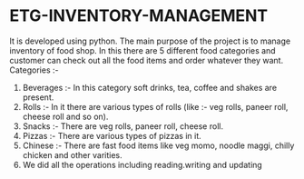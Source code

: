 # ETG-INVENTORY-MANAGEMENT

It is developed using python. The main purpose of the project is to manage inventory of food shop. In this there are 5 different food categories and customer can check out all the food items and order whatever they want.
Categories :- 
1. Beverages :- In this category soft drinks, tea, coffee and shakes are present.
2. Rolls :- In it there are various types of rolls (like :- veg rolls, paneer roll, cheese roll and so on).
3. Snacks :- There are veg rolls, paneer roll, cheese roll.
4. Pizzas :- There are various types of pizzas in it.
5. Chinese :- There are fast food items like veg momo, noodle maggi, chilly chicken and other varities.
6. We did all the operations including reading.writing and updating
